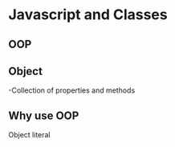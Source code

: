 # Javascript and Classes

## OOP

## Object
-Collection of properties and methods

## Why use OOP
Object literal
